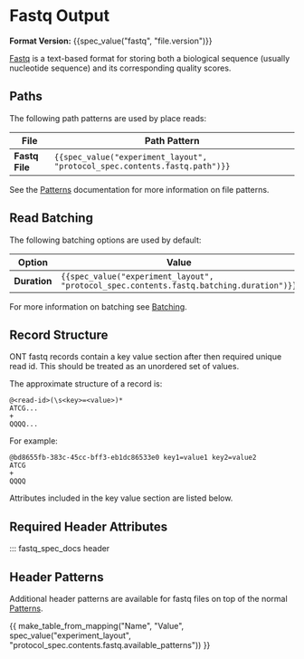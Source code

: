 Fastq Output
============

**Format Version:** {{spec_value("fastq", "file.version")}}

[Fastq](https://en.wikipedia.org/wiki/FASTQ_format) is a text-based format for storing both a biological sequence (usually nucleotide sequence) and its corresponding quality scores.

Paths
-----

The following path patterns are used by place reads:


File           | Path Pattern
-------------- | ------------
**Fastq File** | ``{{spec_value("experiment_layout", "protocol_spec.contents.fastq.path")}}``

See the [Patterns](../patterns.md) documentation for more information on file patterns.

Read Batching
-------------

The following batching options are used by default:


Option       | Value
------------ | -----
**Duration** | ``{{spec_value("experiment_layout", "protocol_spec.contents.fastq.batching.duration")}}``

For more information on batching see [Batching](../batching.md).

Record Structure
----------------

ONT fastq records contain a key value section after then required unique read id. This should be treated as an unordered set of values.

The approximate structure of a record is:

```
@<read-id>(\s<key>=<value>)*
ATCG...
+
QQQQ...
```

For example:

```
@bd8655fb-383c-45cc-bff3-eb1dc86533e0 key1=value1 key2=value2
ATCG
+
QQQQ
```

Attributes included in the key value section are listed below.

Required Header Attributes
--------------------------

::: fastq_spec_docs header


Header Patterns
---------------

Additional header patterns are available for fastq files on top of the normal [Patterns](../patterns.md).

{{ make_table_from_mapping("Name", "Value", spec_value("experiment_layout", "protocol_spec.contents.fastq.available_patterns")) }}

